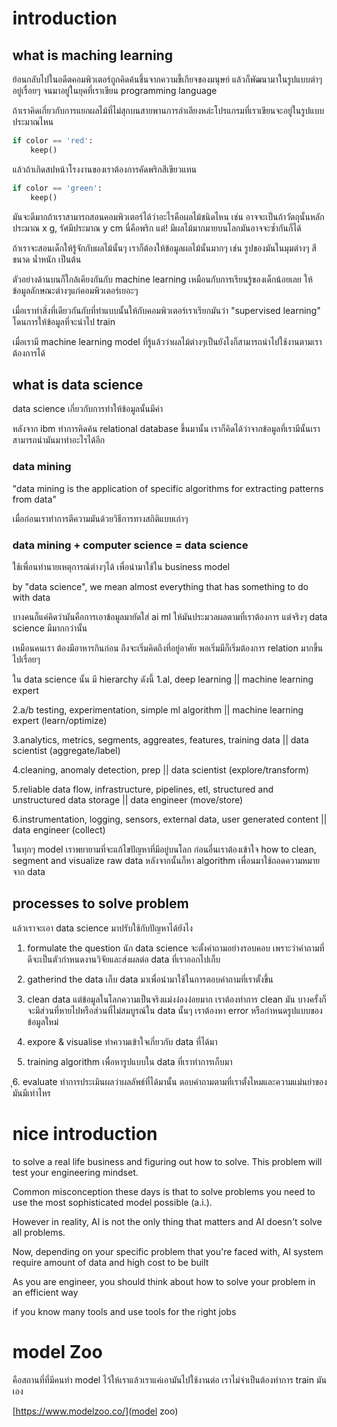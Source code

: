 # introduction

## what is maching learning 

ย้อนกลับไปในอดีตคอมพิวเตอร์ถูกคิดค้นชึ้นจากความขี้เกียจของมนุษย์ แล้วก็พัฒนามาในรูปแบบต่าๆอยู่เรื่อยๆ
จนมาอยู่ในยุคที่เราเขียน programming language

ถ้าเราคิดเกี่ยวกับการแยกผลไม้ที่ไม่สุกบนสายพานการลำเลียงหล่ะโปรแกรมที่เราเขียนจะอยู่ในรูปแบบประมาณไหน

```python
if color == 'red':
    keep()
```

แล้วถ้าเกิดสปหน้าโรงงานของเราต้องการคัดพริกสีเขียวแทน

```python
if color == 'green':
    keep()
```

มันจะดีมากถ้าเราสามารถสอนคอมพิวเตอร์ได้ว่าอะไรคือผลไม้ชนิดไหน เช่น อาจจะเป็นถ้าวัตถุนั้นหลักประมาณ x g, รัศมีประมาณ y cm นี่คือพริก แต่! มีผลไม้มากมายบนโลกมันอาจจะซ้ำกันก็ได้

ถ้าเราจะสอนเด็กให้รู้จักกับผลไม้นั้นๆ เราก็ต้องให้ข้อมูลผลไม้นั้นมากๆ เช่น รูปของมันในมุมต่างๆ สี ขนาด น้ำหนัก เป็นต้น

ตัวอย่างด้านบนก็ใกล้เคียงกันกับ machine learning เหมือนกับการเรียนรู้ของเด็กน้อยเลย ให้ข้อมูลลักษณะต่างๆแก่คอมพิวเตอร์เยอะๆ 

เมื่อเราทำสิ่งที่เดียวกันกับที่ทำแบบนั้นให้กับคอมพิวเตอร์เราเรียกมันว่า "supervised learning" โดนการให้ข้อมูลที่จะนำไป train

เมื่อเรามี machine learning model ที่รู้แล้วว่าผลไม้ต่างๆเป็นยังไงก็สามารถนำไปใช้งานตามเราต้องการได้

## what is data science

data science เกี่ยวกับการทำให้ข้อมูลนั้นมีค่า

หลังจาก ibm ทำการคิดค้น relational database ขึ้นมานั้น เราก็คิดได้ว่าจากข้อมูลที่เรามีนั้นเราสามารถนำมันมาทำอะไรได้อีก

### data mining

"data mining is the application of specific algorithms for extracting patterns from data"

เมื่อก่อนเราทำการตีความมันด้วยวิธีการทางสถิติแบบเก่าๆ

### data mining + computer science = data science

ใช้เพื่อนทำนายเหตุการณ์ต่างๆได้ เพื่อนำมาใช้ใน business model 

by "data science", we mean almost everything that has something to do with data

บางคนก็แค่คิดว่ามันคือการเอาข้อมูลมายัดใส่ ai ml ให้มันประมวลผลตามที่เราต้องการ แต่จริงๆ data science มีมากกว่านั้น

เหมือนคนเรา ต้องมีอาหารกินก่อน ถึงจะเริ่มคิดถึงที่อยู่อาศัย พอเริ่มมีก็เริ่มต้องการ relation มากขึ้นไปเรื่อยๆ 

ใน data science นั้น มี hierarchy ดังนี้
1.al, deep learning                                                                             || machine learning expert

2.a/b testing, experimentation, simple ml algorithm                                             || machine learning expert (learn/optimize)

3.analytics, metrics, segments, aggreates, features, training data                              || data scientist (aggregate/label)

4.cleaning, anomaly detection, prep                                                             || data scientist (explore/transform)

5.reliable data flow, infrastructure, pipelines, etl, structured and unstructured data storage  || data engineer (move/store)

6.instrumentation, logging, sensors, external data, user generated content                      || data engineer (collect)

ในทุกๆ model เราพยายามที่จะแก้ไขปัญหาที่มีอยู่บนโลก ก่อนอื่นเราต้องเข้าใจ how to clean, segment and visualize raw data หลังจากนั้นก็หา algorithm เพื่อนมาใช้ถอดความหมายจาก data

## processes to solve problem

แล้วเราจะเอา data science มาปรับใช้กับปัญหาได้ยังไง
1. formulate the question
นัก data science จะตั้งคำถามอย่างรอบคอบ
เพราะว่าคำถามที่ดีจะเป็นตัวกำหนดงานวิจัยและส่งผลต่อ data ที่เราออกไปเก็บ

2. gatherind the data
เก็บ data มาเพื่อนำมาใช้ในการตอบคำถามที่เราตั้งขึ้น

3. clean data
แต่ข้อมูลในโลกความเป็นจริงแม่งง๋องง๋อยมาก เราต้องทำการ clean มัน บางครั้งก็จะมีส่วนที่หายไปหรือส่วนที่ไม่สมบูรณ์ใน data นั้นๆ 
เราต้องหา error หรือกำหนดรูปแบบของข้อมูลใหม่

4. expore & visualise
ทำความเข้าใจเกี่ยวกับ data ที่ได้มา

5. training algorithm
เพื่อหารูปแบบใน data ที่เราทำการเก็บมา

ุ6. evaluate
ทำการประเมินผลว่าผลลัพธ์ที่ได้มานั้น ตอบคำถามตามที่เราตั้งไหมและความแม่นยำของมันมีเท่าไหร

# nice introduction

to solve a real life business and figuring out how to solve.
This problem will test your engineering mindset.

Common misconception these days is that to solve problems you need to use the most sophisticated model possible (a.i.).

However in reality, AI is not the only thing that matters and AI doesn't solve all problems.

Now, depending on your specific problem that you're faced with, AI system require amount of data and high cost to be built

As you are engineer, you should think about how to solve your problem in an efficient way

if you know many tools and use tools for the right jobs

# model Zoo

คือสถานที่ที่มีคนทำ model ไว้ให้เราแล้วเราแค่เอามันไปใช้งานต่อ เราไม่จำเป็นต้องทำการ train มันเอง

[https://www.modelzoo.co/](model zoo)